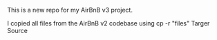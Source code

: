 This is a new repo for my AirBnB v3 project.

I copied all files from the AirBnB v2 codebase using cp -r "files" Targer Source
